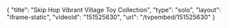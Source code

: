 {
    "title": "Skip Hop Vibrant Village Toy Collection",
    "type": "solo",
    "layout": "iframe-static",
    "videoId": "151525630",
    "url": "\/tvpembed\/151525630"
}
